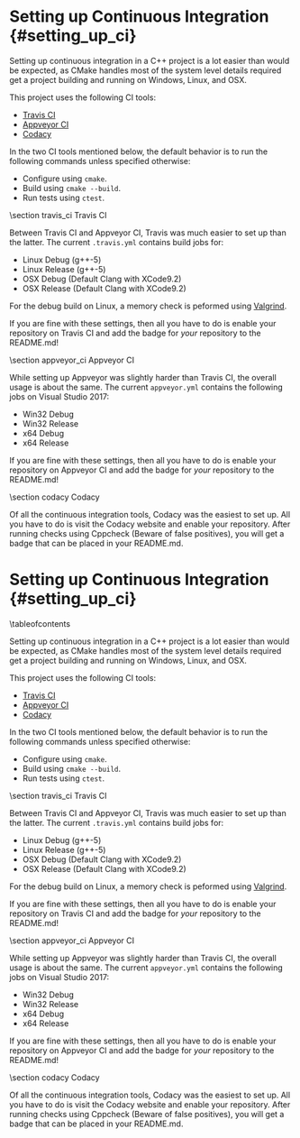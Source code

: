# Setting up Continuous Integration {#setting_up_ci}

Setting up continuous integration in a C++ project is a lot easier than would be expected, as CMake handles most of the system level details required get a project building and running on Windows, Linux, and OSX.

This project uses the following CI tools:
- [Travis CI](https://travis-ci.org/)
- [Appveyor CI](https://www.appveyor.com/)
- [Codacy](https://www.codacy.com/)

In the two CI tools mentioned below, the default behavior is to run the following commands unless specified otherwise:
- Configure using `cmake`.
- Build using `cmake --build`.
- Run tests using `ctest`.

\section travis_ci Travis CI

Between Travis CI and Appveyor CI, Travis was much easier to set up than the latter. The current `.travis.yml` contains build jobs for:

- Linux Debug (g++-5)
- Linux Release (g++-5)
- OSX Debug (Default Clang with XCode9.2)
- OSX Release (Default Clang with XCode9.2)

For the debug build on Linux, a memory check is peformed using [Valgrind](http://valgrind.org/).

If you are fine with these settings, then all you have to do is enable your repository on Travis CI and add the badge for _your_ repository to the README.md!

\section appveyor_ci Appveyor CI

While setting up Appveyor was slightly harder than Travis CI, the overall usage is about the same. The current `appveyor.yml` contains the following jobs on Visual Studio 2017:

- Win32 Debug
- Win32 Release
- x64 Debug
- x64 Release

If you are fine with these settings, then all you have to do is enable your repository on Appveyor CI and add the badge for _your_ repository to the README.md!

\section codacy Codacy

Of all the continuous integration tools, Codacy was the easiest to set up. All you have to do is visit the Codacy website and enable your repository. After running checks using Cppcheck (Beware of false positives), you will get a badge that can be placed in your README.md.
# Setting up Continuous Integration {#setting_up_ci}

\tableofcontents

Setting up continuous integration in a C++ project is a lot easier than would be expected, as CMake handles most of the system level details required get a project building and running on Windows, Linux, and OSX.

This project uses the following CI tools:
- [Travis CI](https://travis-ci.org/)
- [Appveyor CI](https://www.appveyor.com/)
- [Codacy](https://www.codacy.com/)

In the two CI tools mentioned below, the default behavior is to run the following commands unless specified otherwise:
- Configure using `cmake`.
- Build using `cmake --build`.
- Run tests using `ctest`.

\section travis_ci Travis CI

Between Travis CI and Appveyor CI, Travis was much easier to set up than the latter. The current `.travis.yml` contains build jobs for:

- Linux Debug (g++-5)
- Linux Release (g++-5)
- OSX Debug (Default Clang with XCode9.2)
- OSX Release (Default Clang with XCode9.2)

For the debug build on Linux, a memory check is peformed using [Valgrind](http://valgrind.org/).

If you are fine with these settings, then all you have to do is enable your repository on Travis CI and add the badge for _your_ repository to the README.md!

\section appveyor_ci Appveyor CI

While setting up Appveyor was slightly harder than Travis CI, the overall usage is about the same. The current `appveyor.yml` contains the following jobs on Visual Studio 2017:

- Win32 Debug
- Win32 Release
- x64 Debug
- x64 Release

If you are fine with these settings, then all you have to do is enable your repository on Appveyor CI and add the badge for _your_ repository to the README.md!

\section codacy Codacy

Of all the continuous integration tools, Codacy was the easiest to set up. All you have to do is visit the Codacy website and enable your repository. After running checks using Cppcheck (Beware of false positives), you will get a badge that can be placed in your README.md.
